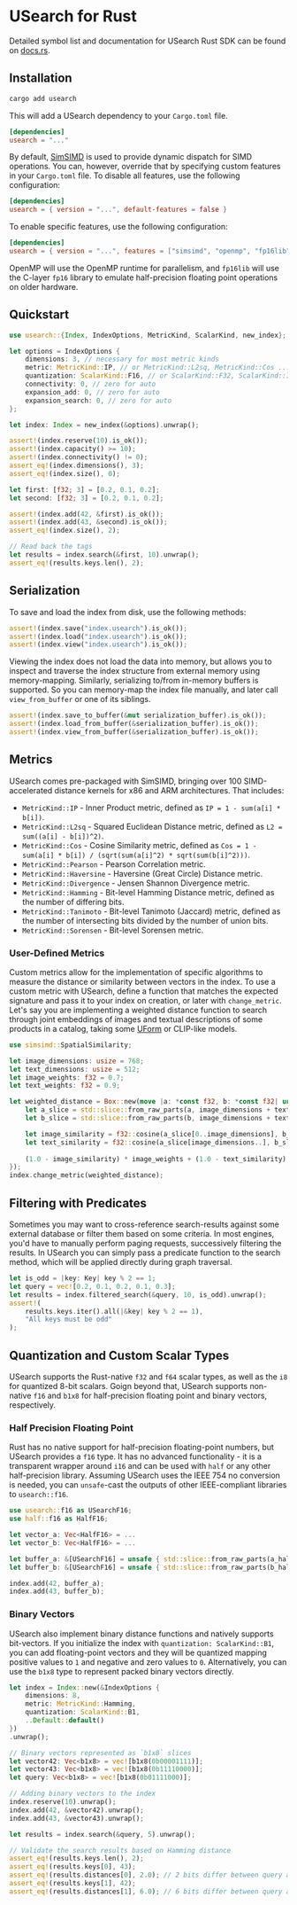 # USearch for Rust

Detailed symbol list and documentation for USearch Rust SDK can be found on [docs.rs](https://docs.rs/usearch/latest/usearch/struct.Index.html).

## Installation

```sh
cargo add usearch
```

This will add a USearch dependency to your `Cargo.toml` file.

```toml
[dependencies]
usearch = "..."
```

By default, [SimSIMD](https://github.com/ashvardanian/simsimd) is used to provide dynamic dispatch for SIMD operations.
You can, however, override that by specifying custom features in your `Cargo.toml` file.
To disable all features, use the following configuration:

```toml
[dependencies]
usearch = { version = "...", default-features = false }
```

To enable specific features, use the following configuration:

```toml
[dependencies]
usearch = { version = "...", features = ["simsimd", "openmp", "fp16lib"] }
```

OpenMP will use the OpenMP runtime for parallelism, and `fp16lib` will use the C-layer `fp16` library to emulate half-precision floating point operations on older hardware.

## Quickstart

```rust
use usearch::{Index, IndexOptions, MetricKind, ScalarKind, new_index};

let options = IndexOptions {
    dimensions: 3, // necessary for most metric kinds
    metric: MetricKind::IP, // or MetricKind::L2sq, MetricKind::Cos ...
    quantization: ScalarKind::F16, // or ScalarKind::F32, ScalarKind::I8, ScalarKind::B1x8 ...
    connectivity: 0, // zero for auto
    expansion_add: 0, // zero for auto
    expansion_search: 0, // zero for auto
};

let index: Index = new_index(&options).unwrap();

assert!(index.reserve(10).is_ok());
assert!(index.capacity() >= 10);
assert!(index.connectivity() != 0);
assert_eq!(index.dimensions(), 3);
assert_eq!(index.size(), 0);

let first: [f32; 3] = [0.2, 0.1, 0.2];
let second: [f32; 3] = [0.2, 0.1, 0.2];

assert!(index.add(42, &first).is_ok());
assert!(index.add(43, &second).is_ok());
assert_eq!(index.size(), 2);

// Read back the tags
let results = index.search(&first, 10).unwrap();
assert_eq!(results.keys.len(), 2);
```

## Serialization

To save and load the index from disk, use the following methods:

```rust
assert!(index.save("index.usearch").is_ok());
assert!(index.load("index.usearch").is_ok());
assert!(index.view("index.usearch").is_ok());
```

Viewing the index does not load the data into memory, but allows you to inspect and traverse the index structure from external memory using memory-mapping.
Similarly, serializing to/from in-memory buffers is supported.
So you can memory-map the index file manually, and later call `view_from_buffer` or one of its siblings.

```rust
assert!(index.save_to_buffer(&mut serialization_buffer).is_ok());
assert!(index.load_from_buffer(&serialization_buffer).is_ok());
assert!(index.view_from_buffer(&serialization_buffer).is_ok());
```

## Metrics

USearch comes pre-packaged with SimSIMD, bringing over 100 SIMD-accelerated distance kernels for x86 and ARM architectures.
That includes:

- `MetricKind::IP` - Inner Product metric, defined as `IP = 1 - sum(a[i] * b[i])`.
- `MetricKind::L2sq` - Squared Euclidean Distance metric, defined as `L2 = sum((a[i] - b[i])^2)`.
- `MetricKind::Cos` - Cosine Similarity metric, defined as `Cos = 1 - sum(a[i] * b[i]) / (sqrt(sum(a[i]^2) * sqrt(sum(b[i]^2)))`.
- `MetricKind::Pearson` - Pearson Correlation metric.
- `MetricKind::Haversine` - Haversine (Great Circle) Distance metric.
- `MetricKind::Divergence` - Jensen Shannon Divergence metric.
- `MetricKind::Hamming` - Bit-level Hamming Distance metric, defined as the number of differing bits.
- `MetricKind::Tanimoto` - Bit-level Tanimoto (Jaccard) metric, defined as the number of intersecting bits divided by the number of union bits.
- `MetricKind::Sorensen` - Bit-level Sorensen metric.

### User-Defined Metrics

Custom metrics allow for the implementation of specific algorithms to measure the distance or similarity between vectors in the index.
To use a custom metric with USearch, define a function that matches the expected signature and pass it to your index on creation, or later with `change_metric`.
Let's say you are implementing a weighted distance function to search through joint embeddings of images and textual descriptions of some products in a catalog, taking some [UForm](https://github.com/unum-cloud/uform) or CLIP-like models.

```rust
use simsimd::SpatialSimilarity;

let image_dimensions: usize = 768;
let text_dimensions: usize = 512;
let image_weights: f32 = 0.7;
let text_weights: f32 = 0.9;

let weighted_distance = Box::new(move |a: *const f32, b: *const f32| unsafe {
    let a_slice = std::slice::from_raw_parts(a, image_dimensions + text_dimensions);
    let b_slice = std::slice::from_raw_parts(b, image_dimensions + text_dimensions);

    let image_similarity = f32::cosine(a_slice[0..image_dimensions], b_slice[0..image_dimensions]);
    let text_similarity = f32::cosine(a_slice[image_dimensions..], b_slice[image_dimensions..]);
    
    (1.0 - image_similarity) * image_weights + (1.0 - text_similarity) * text_weights
});
index.change_metric(weighted_distance);
```

## Filtering with Predicates

Sometimes you may want to cross-reference search-results against some external database or filter them based on some criteria.
In most engines, you'd have to manually perform paging requests, successively filtering the results.
In USearch you can simply pass a predicate function to the search method, which will be applied directly during graph traversal.

```rust
let is_odd = |key: Key| key % 2 == 1;
let query = vec![0.2, 0.1, 0.2, 0.1, 0.3];
let results = index.filtered_search(&query, 10, is_odd).unwrap();
assert!(
    results.keys.iter().all(|&key| key % 2 == 1),
    "All keys must be odd"
);
```

## Quantization and Custom Scalar Types

USearch supports the Rust-native `f32` and `f64` scalar types, as well as the `i8` for quantized 8-bit scalars.
Goign beyond that, USearch supports non-native `f16` and `b1x8` for half-precision floating point and binary vectors, respectively.

### Half Precision Floating Point

Rust has no native support for half-precision floating-point numbers, but USearch provides a `f16` type.
It has no advanced functionality - it is a transparent wrapper around `i16` and can be used with `half` or any other half-precision library.
Assuming USearch uses the IEEE 754 no conversion is needed, you can `unsafe`-cast the outputs of other IEEE-compliant libraries to `usearch::f16`.

```rust
use usearch::f16 as USearchF16;
use half::f16 as HalfF16;

let vector_a: Vec<HalfF16> = ...
let vector_b: Vec<HalfF16> = ...

let buffer_a: &[USearchF16] = unsafe { std::slice::from_raw_parts(a_half.as_ptr() as *const SimF16, a_half.len()) };
let buffer_b: &[USearchF16] = unsafe { std::slice::from_raw_parts(b_half.as_ptr() as *const SimF16, b_half.len()) };

index.add(42, buffer_a);
index.add(43, buffer_b);
```

### Binary Vectors

USearch also implement binary distance functions and natively supports bit-vectors.
If you initialize the index with `quantization: ScalarKind::B1`, you can add floating-point vectors and they will be quantized mapping positive values to `1` and negative and zero values to `0`.
Alternatively, you can use the `b1x8` type to represent packed binary vectors directly.

```rs
let index = Index::new(&IndexOptions {
    dimensions: 8,
    metric: MetricKind::Hamming,
    quantization: ScalarKind::B1,
    ..Default::default()
})
.unwrap();

// Binary vectors represented as `b1x8` slices
let vector42: Vec<b1x8> = vec![b1x8(0b00001111)];
let vector43: Vec<b1x8> = vec![b1x8(0b11110000)];
let query: Vec<b1x8> = vec![b1x8(0b01111000)];

// Adding binary vectors to the index
index.reserve(10).unwrap();
index.add(42, &vector42).unwrap();
index.add(43, &vector43).unwrap();

let results = index.search(&query, 5).unwrap();

// Validate the search results based on Hamming distance
assert_eq!(results.keys.len(), 2);
assert_eq!(results.keys[0], 43);
assert_eq!(results.distances[0], 2.0); // 2 bits differ between query and vector43
assert_eq!(results.keys[1], 42);
assert_eq!(results.distances[1], 6.0); // 6 bits differ between query and vector42
```